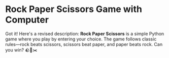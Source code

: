 # Rock Paper Scissors Game with Computer
 Got it! Here's a revised description:    **Rock Paper Scissors** is a simple Python game where you play by entering your choice. The game follows classic rules—rock beats scissors, scissors beat paper, and paper beats rock. Can you win? 🪨📄✂️
